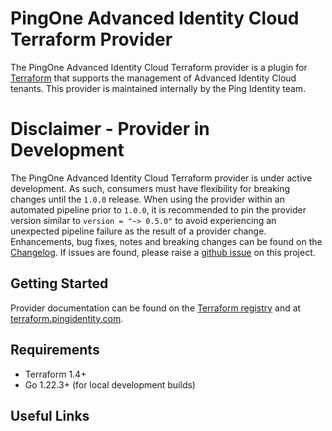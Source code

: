 # PingOne Advanced Identity Cloud Terraform Provider
The PingOne Advanced Identity Cloud Terraform provider is a plugin for [Terraform](https://www.terraform.io/) that supports the management of Advanced Identity Cloud tenants. This provider is maintained internally by the Ping Identity team.

# Disclaimer - Provider in Development
The PingOne Advanced Identity Cloud Terraform provider is under active development. As such, consumers must have flexibility for breaking changes until the `1.0.0` release. When using the provider within an automated pipeline prior to `1.0.0`, it is recommended to pin the provider version similar to `version = "~> 0.5.0"` to avoid experiencing an unexpected pipeline failure as the result of a provider change. Enhancements, bug fixes, notes and breaking changes can be found on the [Changelog](CHANGELOG.md). If issues are found, please raise a [github issue](https://github.com/pingidentity/terraform-provider-identitycloud/issues/new?assignees=&labels=bug&projects=&template=bug_report.md&title=) on this project.

## Getting Started

Provider documentation can be found on the [Terraform registry](https://registry.terraform.io/providers/pingidentity/identitycloud/latest) and at [terraform.pingidentity.com](https://terraform.pingidentity.com).

## Requirements
* Terraform 1.4+
* Go 1.22.3+ (for local development builds)

## Useful Links
* [Terraform at Ping Identity documentation](https://terraform.pingidentity.com)
* [Discuss the PingOne Advanced Identity Cloud Terraform Provider](https://support.pingidentity.com/s/topic/0TO1W000000IF30WAG/pingdevops)
* [Ping Identity Home](https://www.pingidentity.com/en.html)

Extended documentation can be found at:
* [PingOne Advanced Identity Cloud documentation](https://docs.pingidentity.com/pingoneaic/latest/)
* [PingOne Advanced Identity Cloud API documentation](https://apidocs.id.forgerock.io/#section/Introduction)
* [Ping Identity Developer Portal](https://developer.pingidentity.com/en.html)

# Contributing
We appreciate your help! To contribute through logging issues or creating pull requests, please read the [contribution guidelines](CONTRIBUTING.md).
